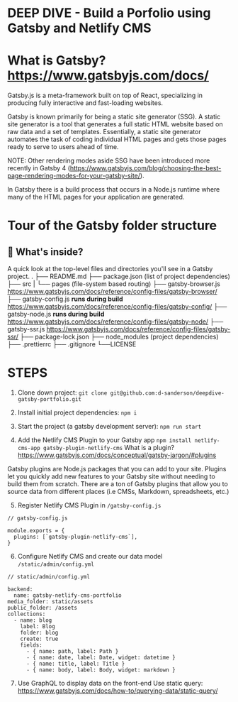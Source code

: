 # DEEP DIVE - Build a Porfolio using Gatsby and Netlify CMS

# What is Gatsby? https://www.gatsbyjs.com/docs/

Gatsby.js is a meta-framework built on top of React, specializing in producing fully interactive and fast-loading
websites.

Gatsby is known primarily for being a static site generator (SSG). A static site generator is a tool that generates a full static HTML website based on raw data and a set of templates. Essentially, a static site generator automates the task of coding individual HTML pages and gets those pages ready to serve to users ahead of time.

NOTE: Other rendering modes aside SSG have been introduced more recently in Gatsby 4 (https://www.gatsbyjs.com/blog/choosing-the-best-page-rendering-modes-for-your-gatsby-site/).

In Gatsby there is a build process that occurs in a Node.js runtime where many of the HTML pages for your application are generated.
# Tour of the Gatsby folder structure
## 🧐 What's inside?

A quick look at the top-level files and directories you'll see in a Gatsby project.
    .
    ├── README.md
    ├── package.json (list of project dependencies)
    ├── src 
    |    └── pages (file-system based routing)
    ├── gatsby-browser.js https://www.gatsbyjs.com/docs/reference/config-files/gatsby-browser/
    ├── gatsby-config.js **runs during build**  https://www.gatsbyjs.com/docs/reference/config-files/gatsby-config/
    ├── gatsby-node.js **runs during build** https://www.gatsbyjs.com/docs/reference/config-files/gatsby-node/
    ├── gatsby-ssr.js https://www.gatsbyjs.com/docs/reference/config-files/gatsby-ssr/
    ├── package-lock.json
    ├── node_modules (project dependencies)
    ├── .prettierrc
    ├── .gitignore
    └──LICENSE

# STEPS
1) Clone down project: `git clone git@github.com:d-sanderson/deepdive-gatsby-portfolio.git`
   
2) Install initial project dependencies: `npm i`
   
3) Start the project (a gatsby development server): `npm run start`
   
4) Add the Netlify CMS Plugin to your Gatsby app `npm install netlify-cms-app gatsby-plugin-netlify-cms`
 What is a plugin? https://www.gatsbyjs.com/docs/conceptual/gatsby-jargon/#plugins
  
 Gatsby plugins are Node.js packages that you can add to your site. Plugins let you quickly add new features to your Gatsby site without needing to build them from scratch. There are a ton of Gatsby plugins that allow you to source data from different places (i.e CMSs, Markdown, spreadsheets, etc.)

5) Register Netlify CMS Plugin in `/gatsby-config.js`

```
// gatsby-config.js

module.exports = {
  plugins: [`gatsby-plugin-netlify-cms`],
}
```

6) Configure Netlify CMS and create our data model `/static/admin/config.yml`

```
// static/admin/config.yml

backend:
  name: gatsby-netlify-cms-portfolio
media_folder: static/assets
public_folder: /assets
collections:
  - name: blog
    label: Blog
    folder: blog
    create: true
    fields:
      - { name: path, label: Path }
      - { name: date, label: Date, widget: datetime }
      - { name: title, label: Title }
      - { name: body, label: Body, widget: markdown }

```

7) Use GraphQL to display data on the front-end
   Use static query: https://www.gatsbyjs.com/docs/how-to/querying-data/static-query/
